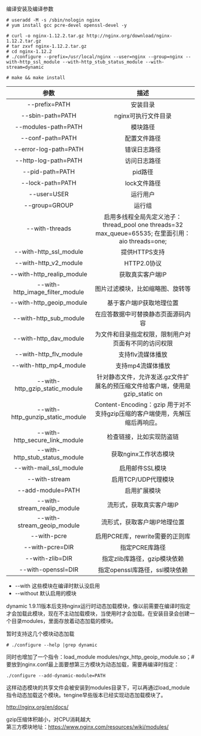 编译安装及编译参数
```
# useradd -M -s /sbin/nologin nginx  
# yum install gcc pcre-devel openssl-devel -y

# curl -o nginx-1.12.2.tar.gz http://nginx.org/download/nginx-1.12.2.tar.gz
# tar zxvf nginx-1.12.2.tar.gz
# cd nginx-1.12.2
# ./configure --prefix=/usr/local/nginx --user=nginx --group=nginx --with-http_ssl_module --with-http_stub_status_module --with-stream=dynamic

# make && make install
```

| 参数 | 描述 |
| :------: | :--------: | 
| --prefix=PATH	| 安装目录
| --sbin-path=PATH | nginx可执行文件目录
| --modules-path=PATH	| 模块路径
| --conf-path=PATH | 配置文件路径
| --error-log-path=PATH	| 错误日志路径
| --http-log-path=PATH | 访问日志路径
| --pid-path=PATH	| pid路径
| --lock-path=PATH | lock文件路径
| --user=USER |  运行用户
| --group=GROUP | 运行组
| --with-threads | 启用多线程全局先定义池子： thread_pool one threads=32 max_queue=65535; 在里面引用： aio threads=one;
| --with-http_ssl_module | 提供HTTPS支持
| --with-http_v2_module	| HTTP2.0协议
| --with-http_realip_module	| 获取真实客户端IP
| --with-http_image_filter_module	| 图片过滤模块，比如缩略图、旋转等
| --with-http_geoip_module | 基于客户端IP获取地理位置
| --with-http_sub_module | 在应答数据中可替换静态页面源码内容
| --with-http_dav_module | 为文件和目录指定权限，限制用户对页面有不同的访问权限
| --with-http_flv_module | 支持flv流媒体播放
| --with-http_mp4_module | 支持mp4流媒体播放
| --with-http_gzip_static_module | 针对静态文件，允许发送.gz文件扩展名的预压缩文件给客户端，使用是gzip_static on
| --with-http_gunzip_static_module | Content-Encoding：gzip 用于对不支持gzip压缩的客户端使用，先解压缩后再响应。
| --with-http_secure_link_module | 检查链接，比如实现防盗链
| --with-http_stub_status_module | 获取nginx工作状态模块
| --with-mail_ssl_module |	启用邮件SSL模块
| --with-stream	| 启用TCP/UDP代理模块
| --add-module=PATH	| 启用扩展模块
| --with-stream_realip_module	| 流形式，获取真实客户端IP
| --with-stream_geoip_module | 流形式，获取客户端IP地理位置
| --with-pcre	| 启用PCRE库，rewrite需要的正则库
| --with-pcre=DIR	| 指定PCRE库路径
| --with-zlib=DIR	| 指定zlib库路径，gzip模块依赖
| --with-openssl=DIR | 指定openssl库路径，ssl模块依赖

- --with 这些模块在编译时默认没启用
- --without  默认启用的模块

dynamic  1.9.11版本后支持nginx运行时动态加载模块，像以前需要在编译时指定才会加载此模块，现在不主动加载模块，当使用时才会加载。在安装目录会创建一个目录modules，里面存放着动态加载的模块。

暂时支持这几个模块动态加载
```
# ./configure --help |grep dynamic
```

同时也增加了一个指令：load_module modules/ngx_http_geoip_module.so；# 要放到nginx.conf最上面要想第三方模块为动态加载，需要再编译时指定：
```
./configure --add-dynamic-module=PATH
```

这样动态模块的共享文件会被安装到modules目录下，可以再通过load_module指令动态加载这个模块。tengine早些版本已经实现动态加载模块了。

http://nginx.org/en/docs/

gzip压缩体积越小，对CPU消耗越大  
第三方模块地址：https://www.nginx.com/resources/wiki/modules/

